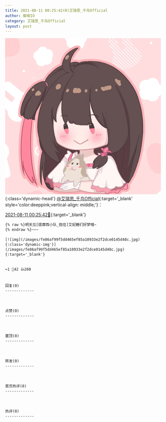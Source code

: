 ```yaml
---
title: 2021-08-11 00:25:42(0)艾瑞思_千鸟Official
author: 御坂IO
category: 艾瑞思_千鸟Official
layout: post
---
```


![img](/images/7e08840c56f251de28bdf766b647bd5fe9a5d50a.jpg){:class='dynamic-head'}
[@艾瑞思_千鸟Official](https://space.bilibili.com/1090010845/dynamic){:target='_blank' style='color:deeppink;vertical-align: middle;'}：

[2021-08-11 00:25:42🔗](https://t.bilibili.com/557376554756389746){:target='_blank'}

~~~
{% raw %}明天见[提摩西小队_抱住]艾妃糖们好梦哦~
{% endraw %}~~~

[![img](/images/fe86af99f5dd465ef85a10933e2f2dce0145d48c.jpg){:class='dynamic-img'}](/images/fe86af99f5dd465ef85a10933e2f2dce0145d48c.jpg){:target='_blank'}


↪️1 💬42 👍260


回复(0)
-------------



点赞(0)
-------------



置顶(0)
-------------



转发(0)
-------------



首页热评(0)
-------------



热评(0)
-------------



